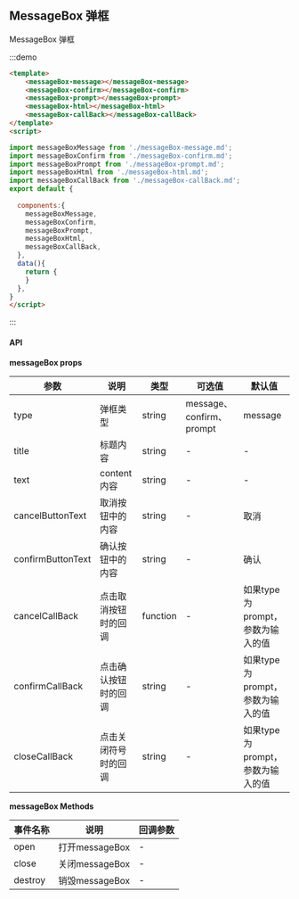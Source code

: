 ## MessageBox 弹框

MessageBox 弹框

:::demo 
```html
<template>
    <messageBox-message></messageBox-message>
    <messageBox-confirm></messageBox-confirm>
    <messageBox-prompt></messageBox-prompt>
    <messageBox-html></messageBox-html>
    <messageBox-callBack></messageBox-callBack>
</template>
<script>

import messageBoxMessage from './messageBox-message.md';
import messageBoxConfirm from './messageBox-confirm.md';
import messageBoxPrompt from './messageBox-prompt.md';
import messageBoxHtml from './messageBox-html.md';
import messageBoxCallBack from './messageBox-callBack.md';
export default {
  
  components:{
    messageBoxMessage,
    messageBoxConfirm,
    messageBoxPrompt,
    messageBoxHtml,
    messageBoxCallBack,
  },
  data(){
    return {
    }
  },
}
</script>
```
:::



#### API

**messageBox props**

| 参数      | 说明          | 类型      | 可选值                           | 默认值  |
|---------- |-------------- |---------- |--------------------------------  |-------- |
| type | 弹框类型 | string | message、confirm、prompt | message |
| title | 标题内容 | string | - | - |
| text | content内容 | string | - | - |
| cancelButtonText | 取消按钮中的内容 | string | - | 取消 |
| confirmButtonText | 确认按钮中的内容 | string | - | 确认 |
| cancelCallBack | 点击取消按钮时的回调 | function | - | 如果type为prompt，参数为输入的值 |
| confirmCallBack | 点击确认按钮时的回调 | string | - | 如果type为prompt，参数为输入的值 |
| closeCallBack | 点击关闭符号时的回调 | string | - | 如果type为prompt，参数为输入的值 |


**messageBox Methods**

| 事件名称 | 说明 | 回调参数 |
|---------- |-------- |---------- |
| open | 打开messageBox | - |
| close | 关闭messageBox | - |
| destroy | 销毁messageBox | - |




